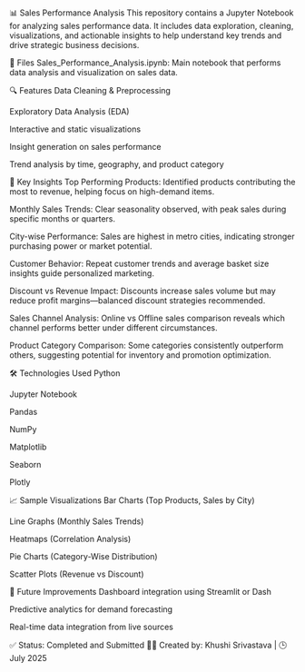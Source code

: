 📊 Sales Performance Analysis
This repository contains a Jupyter Notebook for analyzing sales performance data. It includes data exploration, cleaning, visualizations, and actionable insights to help understand key trends and drive strategic business decisions.

📁 Files
Sales_Performance_Analysis.ipynb: Main notebook that performs data analysis and visualization on sales data.

🔍 Features
Data Cleaning & Preprocessing

Exploratory Data Analysis (EDA)

Interactive and static visualizations

Insight generation on sales performance

Trend analysis by time, geography, and product category

📌 Key Insights
Top Performing Products: Identified products contributing the most to revenue, helping focus on high-demand items.

Monthly Sales Trends: Clear seasonality observed, with peak sales during specific months or quarters.

City-wise Performance: Sales are highest in metro cities, indicating stronger purchasing power or market potential.

Customer Behavior: Repeat customer trends and average basket size insights guide personalized marketing.

Discount vs Revenue Impact: Discounts increase sales volume but may reduce profit margins—balanced discount strategies recommended.

Sales Channel Analysis: Online vs Offline sales comparison reveals which channel performs better under different circumstances.

Product Category Comparison: Some categories consistently outperform others, suggesting potential for inventory and promotion optimization.

🛠️ Technologies Used
Python

Jupyter Notebook

Pandas

NumPy

Matplotlib

Seaborn

Plotly

📈 Sample Visualizations
Bar Charts (Top Products, Sales by City)

Line Graphs (Monthly Sales Trends)

Heatmaps (Correlation Analysis)

Pie Charts (Category-Wise Distribution)

Scatter Plots (Revenue vs Discount)

🚀 Future Improvements
Dashboard integration using Streamlit or Dash

Predictive analytics for demand forecasting

Real-time data integration from live sources

✅ Status: Completed and Submitted 🧑‍💻 Created by: Khushi Srivastava | 🕒 July 2025
